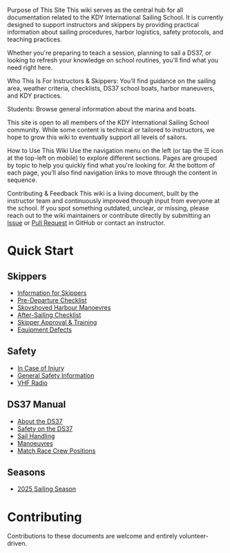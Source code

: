 Purpose of This Site
This wiki serves as the central hub for all documentation related to the KDY International Sailing School. It is currently designed to support instructors and skippers by providing practical information about sailing procedures, harbor logistics, safety protocols, and teaching practices.

Whether you're preparing to teach a session, planning to sail a DS37, or looking to refresh your knowledge on school routines, you'll find what you need right here.

Who This Is For
Instructors & Skippers: You’ll find guidance on the sailing area, weather criteria, checklists, DS37 school boats, harbor maneuvers, and KDY practices.

Students: Browse general information about the marina and boats. 

This site is open to all members of the KDY International Sailing School community. While some content is technical or tailored to instructors, we hope to grow this wiki to eventually support all levels of sailors.

How to Use This Wiki
Use the navigation menu on the left (or tap the ☰ icon at the top-left on mobile) to explore different sections. Pages are grouped by topic to help you quickly find what you're looking for. At the bottom of each page, you’ll also find navigation links to move through the content in sequence.

Contributing & Feedback
This wiki is a living document, built by the instructor team and continuously improved through input from everyone at the school. If you spot something outdated, unclear, or missing, please reach out to the wiki maintainers or contribute directly by submitting an [Issue](https://github.com/x123/kdy-iss/issues) or [Pull Request](https://github.com/x123/kdy-iss/pulls) in GitHub or contact an instructor.

# Quick Start

## Skippers

- [Information for Skippers](skipper-info.md)
- [Pre-Departure Checklist](pre-departure-checklist.md)
- [Skovshoved Harbour Manoevres](skovshoved-manoeuvres.md)
- [After-Sailing Checklist](after-sailing-checklist.md)
- [Skipper Approval & Training](skipper-approval-training.md)
- [Equipment Defects](equipment-defects.md)

## Safety

- [In Case of Injury](in-case-of-injury.md)
- [General Safety Information](kdy-safety.md)
- [VHF Radio](vhf-radio.md)

## DS37 Manual

- [About the DS37](the-ds37.md)
- [Safety on the DS37](ds37-safety.md)
- [Sail Handling](sail-handling.md)
- [Manoeuvres](manoeuvres.md)
- [Match Race Crew Positions](match-race-crew-positions.md)

## Seasons

- [2025 Sailing Season](seasons/2025.md)

# Contributing

Contributions to these documents are welcome and entirely volunteer-driven.
